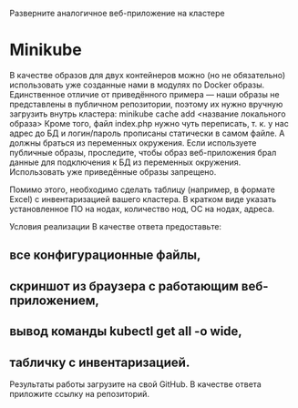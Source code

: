Разверните аналогичное веб-приложение на кластере 
# Minikube


В качестве образов для двух контейнеров можно (но не обязательно) использовать уже созданные нами в модулях по Docker образы.
Единственное отличие от приведённого примера — наши образы не представлены в публичном репозитории, поэтому их нужно вручную загрузить внутрь кластера:
minikube cache add <название локального образа>
Кроме того, файл index.php нужно чуть переписать, т. к. у нас адрес до БД и логин/пароль прописаны статически в самом файле.
А должны браться из переменных окружения.
Если используете публичные образы, проследите, чтобы образ веб-приложения брал данные для подключения к БД из переменных окружения.
Использовать уже приведённые образы запрещено.

Помимо этого, необходимо сделать таблицу (например, в формате Excel) с инвентаризацией вашего кластера. В кратком виде указать установленное ПО на нодах, количество нод, ОС на нодах, адреса.

Условия реализации
В качестве ответа предоставьте:

## все конфигурационные файлы,
## скриншот из браузера с работающим веб-приложением,
## вывод команды kubectl get all -o wide,
## табличку с инвентаризацией.
Результаты работы загрузите на свой GitHub. В качестве ответа приложите ссылку на репозиторий.

